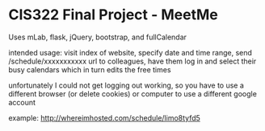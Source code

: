 # CIS322 Final Project - MeetMe
Uses mLab, flask, jQuery, bootstrap, and fullCalendar

intended usage: visit index of website, specify date and time range, send /schedule/xxxxxxxxxxx url to colleagues, have them log in and select their busy calendars which in turn edits the free times

unfortunately I could not get logging out working, so you have to use a different browser (or delete cookies) or computer to use a different google account

example: http://whereimhosted.com/schedule/limo8tyfd5

